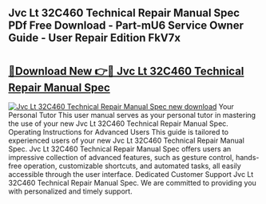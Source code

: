 ## Jvc Lt 32C460 Technical Repair Manual Spec PDf Free Download - Part-mU6 Service Owner Guide - User Repair Edition FkV7x

# <h2><a href="http://cf27441.oget.top/?id=Jvc+Lt+32C460+Technical+Repair+Manual+Spec">🔗Download New 👉🔴 Jvc Lt 32C460 Technical Repair Manual Spec</a></h2>

[![Jvc Lt 32C460 Technical Repair Manual Spec new download](https://i.imgur.com/5g1atiW.png)](http://cf27441.oget.top/?id=Jvc+Lt+32C460+Technical+Repair+Manual+Spec)
Your Personal Tutor This user manual serves as your personal tutor in mastering the use of your new Jvc Lt 32C460 Technical Repair Manual Spec. Operating Instructions for Advanced Users This guide is tailored to experienced users of your new Jvc Lt 32C460 Technical Repair Manual Spec. Jvc Lt 32C460 Technical Repair Manual Spec offers users an impressive collection of advanced features, such as gesture control, hands-free operation, customizable shortcuts, and automated tasks, all easily accessible through the user interface. Dedicated Customer Support Jvc Lt 32C460 Technical Repair Manual Spec. We are committed to providing you with personalized and timely support.
